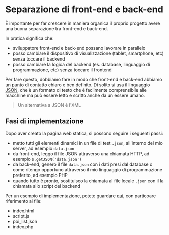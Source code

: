 # Separazione di front-end e back-end


È importante per far crescere in maniera organica il proprio progetto avere una buona separazione tra front-end e back-end.

In pratica significa che:
- sviluppatore front-end e back-end possano lavorare in parallelo
- posso cambiare il dispositivo di visualizzazione (tablet, smartphone, etc) senza toccare il backend
- posso cambiare la logica del backend (es. database, linguaggio di programmazione, etc) senza toccare il frontend

Per fare questo, dobbiamo fare in modo che front-end e back-end abbiamo un punto di contatto chiaro e ben definito. Di solito si usa il linguaggio [JSON](https://www.json.org/json-en.html), che è un formato di testo che è facilmente comprensibile alle macchine ma può essere letto e scritto anche da un essere umano.

> Un alternativa a JSON è l'XML

## Fasi di implementazione

Dopo aver creato la pagina web statica, si possono seguire i seguenti passi:
- metto tutti gli elementi dinamici in un file di test `.json`, all'interno del mio server, ad esempio `data.json`
- da front-end, leggo il file JSON attraverso una chiamata HTTP, ad esempio `$.getJSON('data.json')`
- da back-end, genero il file `data.json` con i dati presi dal database o come ritengo opportuno attraverso il mio linguaggio di programmazione preferito, ad esempio PHP
- quando tutto è pronto, sostituisco la chiamata al file locale `.json` con il la chiamata allo script del backend


Per un esempio di implementazione, potete guardare [qui](https://github.com/giadaventurini-pixel/2021-marconi-turismo-cremona/tree/f34f032cc1294937ea4c6a21a9274ea1d105c7d0/WebPage), con particoare riferimento ai file:
- index.html
- script.js
- poi_list.json
- index.php


<!--stackedit_data:
eyJoaXN0b3J5IjpbMTg1OTMwNTkwMF19
-->